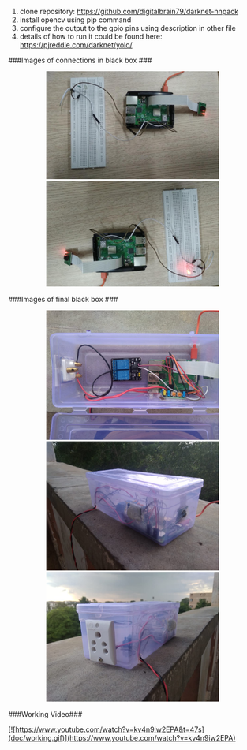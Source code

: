 1) clone repository: https://github.com/digitalbrain79/darknet-nnpack
2) install opencv using pip command
3) configure the output to the gpio pins using description in other file
4) details of how to run it could be found here: https://pjreddie.com/darknet/yolo/

###Images of connections in black box ###

<p align="center">
  <img src="doc/test4.jpeg" width="350" title="hover text">
  <img src="doc/test5.jpeg" width="350" alt="accessibility text">
</p>


###Images of final black box ###

<p align="center">
  <img src="doc/f1.jpeg" width="350" title="hover text">
  <img src="doc/f2.jpeg" width="350" alt="accessibility text">
  <img src="doc/f4.jpeg" width="350" alt="accessibility text">
</p>


###Working Video###

[![https://www.youtube.com/watch?v=kv4n9iw2EPA&t=47s](doc/working.gif)](https://www.youtube.com/watch?v=kv4n9iw2EPA)

